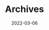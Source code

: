 ---
title: "Archives"
date: 2022-03-06
layout: "archives"
slug: "archives"
menu:
    main:
        weight: 7
        params: 
            icon: archives
---